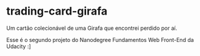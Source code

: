 # trading-card-girafa
Um cartão colecionável de uma Girafa que encontrei perdido por aí. 

Esse é o segundo projeto do Nanodegree Fundamentos Web Front-End da Udacity :]
